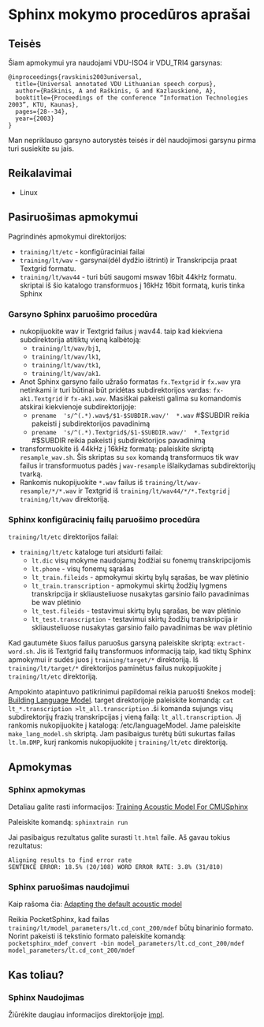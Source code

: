 Sphinx mokymo procedūros aprašai
=================================


Teisės
--------

Šiam apmokymui yra naudojami VDU-ISO4 ir VDU_TRI4 garsynas:

    @inproceedings{ravskinis2003universal,
      title={Universal annotated VDU Lithuanian speech corpus},
      author={Raškinis, A and Raškinis, G and Kazlauskienė, A},
      booktitle={Proceedings of the conference “Information Technologies 2003”, KTU, Kaunas},
      pages={28--34},
      year={2003}
    }

Man nepriklauso garsyno autorystės teisės ir dėl naudojimosi garsynu pirma turi susiekite su jais.

Reikalavimai
--------

 * Linux


Pasiruošimas apmokymui
--------

Pagrindinės apmokymui direktorijos:
*   `training/lt/etc` - konfigūraciniai failai
*   `training/lt/wav` - garsynai(dėl dydžio ištrinti) ir Transkripcija praat Textgrid formatu.
*   `training/lt/wav44` - turi būti saugomi mswav 16bit 44kHz formatu. skriptai iš šio katalogo transformuos į 16kHz 16bit formatą, kuris tinka Sphinx

###  Garsyno Sphinx paruošimo procedūra
*   nukopijuokite wav ir Textgrid failus į wav44. taip kad kiekviena subdirektorija atitiktų vieną kalbėtoją:
    * `training/lt/wav/bj1`,
    * `training/lt/wav/lk1`,
    * `training/lt/wav/tk1`,
    * `training/lt/wav/ak1`.
*   Anot Sphinx garsyno failo užrašo formatas `fx.Textgrid` ir `fx.wav` yra netinkami ir turi būtinai būt pridėtas subdirektorijos vardas: `fx-ak1.Textgrid` ir `fx-ak1.wav`. Masiškai pakeisti galima su komandomis atskirai kiekvienoje subdirektorijoje: 
    * `prename  's/^(.*).wav$/$1-$SUBDIR.wav/'  *.wav` #$SUBDIR reikia pakeisti į subdirektorijos pavadinimą
    * `prename  's/^(.*).Textgrid$/$1-$SUBDIR.wav/'  *.Textgrid` #$SUBDIR reikia pakeisti į subdirektorijos pavadinimą
*   transformuokite iš 44kHz į 16kHz formatą: paleiskite skriptą `resample_wav.sh`. Šis skriptas su `sox` komandą transformuos tik wav failus ir transformuotus padės į `wav-resample` išlaikydamas subdirektorijų tvarką.
*   Rankomis nukopijuokite `*.wav` failus iš `training/lt/wav-resample/*/*.wav` ir Textgrid iš `training/lt/wav44/*/*.Textgrid` į `training/lt/wav` direktoriją.

### Sphinx konfigūracinių failų paruošimo procedūra
`training/lt/etc` direktorijos failai:
*   `training/lt/etc` kataloge turi atsidurti failai:
    * `lt.dic` visų mokyme naudojamų žodžiai su fonemų transkripcijomis
    * `lt.phone` - visų fonemų sąrašas
    * `lt_train.fileids` - apmokymui skirtų bylų sąrašas, be wav plėtinio
    * `lt_train.transcription` - apmokymui skirtų žodžių lygmens transkripcija ir skliausteliuose nusakytas garsinio failo pavadinimas be wav plėtinio
    * `lt_test.fileids` - testavimui skirtų bylų sąrašas, be wav plėtinio
    * `lt_test.transcription` - testavimui skirtų žodžių transkripcija ir skliausteliuose nusakytas garsinio failo pavadinimas be wav plėtinio

Kad gautumėte šiuos failus paruošus garsyną paleiskite skriptą: `extract-word.sh`. Jis iš Textgrid failų transformuos informaciją taip, kad tiktų Sphinx apmokymui ir sudės juos į `training/target/*` direktoriją. Iš `training/lt/target/*` direktorijos paminėtus failus nukopijuokite į `training/lt/etc` direktoriją.

Ampokinto atapintuvo patikrinimui papildomai reikia paruošti šnekos modelį: [Building Language Model](http://cmusphinx.sourceforge.net/wiki/tutoriallm). target direktorijoje paleiskite komandą:
`cat lt_*.transcription >lt_all.transcription` .ši komanda sujungs visų subdirektorijų frazių transkripcijas į vieną failą: `lt_all.transcription`. Jį rankomis nukopijuokite į katalogą: /etc/languageModel. Jame paleiskite `make_lang_model.sh` skriptą. Jam pasibaigus turėtų būti sukurtas failas `lt.lm.DMP`, kurį rankomis nukopijuokite į `training/lt/etc` direktoriją.


Apmokymas
--------


### Sphinx apmokymas

Detaliau galite rasti informacijos: [Training Acoustic Model For CMUSphinx](http://cmusphinx.sourceforge.net/wiki/tutorialam)

Paleiskite komandą: `sphinxtrain run`

Jai pasibaigus rezultatus galite surasti `lt.html` faile. Aš gavau tokius rezultatus:

    Aligning results to find error rate
    SENTENCE ERROR: 18.5% (20/108) WORD ERROR RATE: 3.8% (31/810)

### Sphinx paruošimas naudojimui

Kaip rašoma čia: [Adapting the default acoustic model](http://cmusphinx.sourceforge.net/wiki/tutorialadapt)

Reikia PocketSphinx, kad failas `training/lt/model_parameters/lt.cd_cont_200/mdef` būtų binarinio formato. Norint pakeisti iš tekstinio formato paleiskite komandą: `pocketsphinx_mdef_convert -bin model_parameters/lt.cd_cont_200/mdef model_parameters/lt.cd_cont_200/mdef`

Kas toliau?
--------

### Sphinx Naudojimas

Žiūrėkite daugiau informacijos direktorijoje [impl](../impl).


